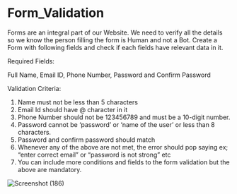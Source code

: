 # Form_Validation
Forms are an integral part of our Website. We need to verify all the details so we know the person filling the form is Human and not a Bot.
Create a Form with following fields and check if each fields have relevant data in it.

Required Fields:

Full Name, Email ID, Phone Number, Password and Confirm Password

Validation Criteria:

1) Name must not be less than 5 characters
2) Email Id should have @ character in it
3) Phone Number should not be 123456789 and must be a 10-digit number.
4) Password cannot be ‘password’ or ‘name of the user’ or less than 8 characters.
5) Password and confirm password should match
6) Whenever any of the above are not met, the error should pop saying ex; “enter
correct email” or “password is not strong” etc
7) You can include more conditions and fields to the form validation but the above
are mandatory.

![Screenshot (186)](https://github.com/viswajitverma/Form_Validation/assets/114184311/a0ecca0b-97ef-4710-afcd-5a5f3b38c379)

